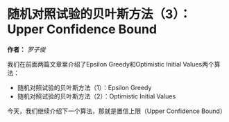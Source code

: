 随机对照试验的贝叶斯方法（3）：Upper Confidence Bound
================================================

**作者：** *罗子俊*

我们在前面两篇文章里介绍了Epsilon Greedy和Optimistic Initial Values两个算法：

* 随机对照试验的贝叶斯方法（1）：Epsilon Greedy
* 随机对照试验的贝叶斯方法（2）：Optimistic Initial Values

今天，我们继续介绍下一个算法，那就是置信上限（Upper Confidence Bound）